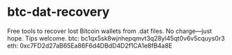 # btc-dat-recovery
Free tools to recover lost Bitcoin wallets from .dat files. No charge—just hope. Tips welcome.
btc: 
bc1qx5sk8wjnhepqmvt3q28yl45qt0v6v5cquys0r3
eth:
0xc7FD2d27aB65Ea86F6d4DBdD4D2f1CA1e8fB4a8E